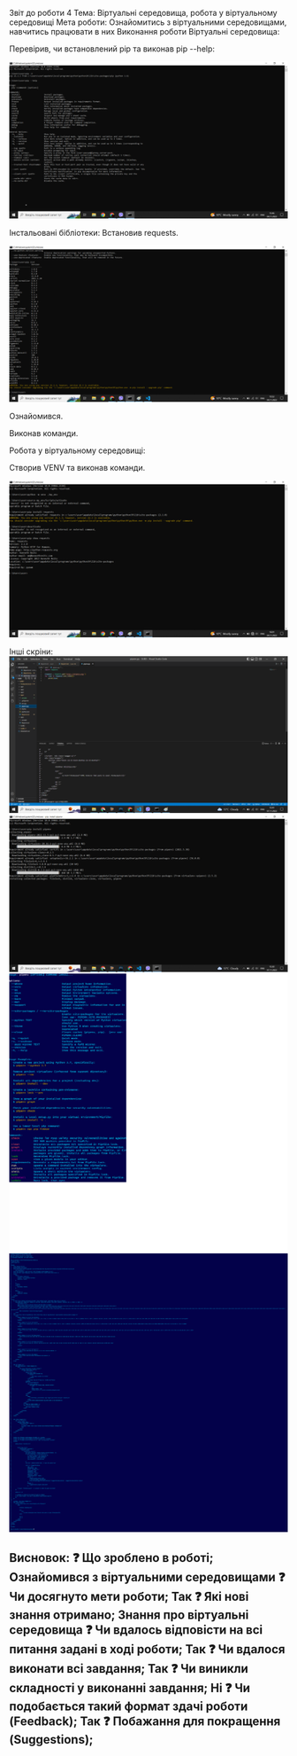 Звіт до роботи 4
Тема: Віртуальні середовища, робота у віртуальному середовищі
Мета роботи: Ознайомитись з віртуальними середовищами, навчитись працювати в них
Виконання роботи
Віртуальні середовища:

Перевірив, чи встановлений pip та виконав pip --help:

![alt text](https://github.com/11MaDmAn18/SUBD/blob/main/lab4/srclab4/src1_4.png "Результат")

Інстальовані бібліотеки:
Встановив requests.

![alt text](https://github.com/11MaDmAn18/SUBD/blob/main/lab4/srclab4/src2(1)_4.png "Результат")

Ознайомився.

Виконав команди.

Робота у віртуальному середовищі:

Створив VENV та виконав команди.

![alt text](https://github.com/11MaDmAn18/SUBD/blob/main/lab4/srclab4/src4_4.png "Результат")

Інші скріни:
![alt text](https://github.com/11MaDmAn18/SUBD/blob/main/lab4/srclab4/src9_4.png "Результат")
![alt text](https://github.com/11MaDmAn18/SUBD/blob/main/lab4/srclab4/src_pipenv%20--help_4.png "Результат")
![alt text](https://github.com/11MaDmAn18/SUBD/blob/main/lab4/srclab4/srccomnds_4.png "Результат")
![alt text](https://github.com/11MaDmAn18/SUBD/blob/main/lab4/srclab4/srcdoing_4.png "Результат")

Висновок:
❓ Що зроблено в роботі;
Ознайомився з віртуальними середовищами
❓ Чи досягнуто мети роботи;
Так
❓ Які нові знання отримано;
Знання про віртуальні середовища
❓ Чи вдалось відповісти на всі питання задані в ході роботи;
Так
❓ Чи вдалося виконати всі завдання;
Так
❓ Чи виникли складності у виконанні завдання;
Ні
❓ Чи подобається такий формат здачі роботи (Feedback);
Так
❓ Побажання для покращення (Suggestions);
-